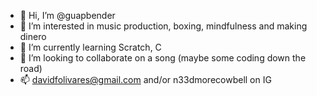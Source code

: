 - 👋 Hi, I’m @guapbender
- 👀 I’m interested in music production, boxing, mindfulness and making dinero
- 🌱 I’m currently learning Scratch, C
- 💞️ I’m looking to collaborate on a song (maybe some coding down the road)
- 📫 davidfolivares@gmail.com and/or n33dmorecowbell on IG

<!---
guapbender/guapbender is a ✨ special ✨ repository because its `README.md` (this file) appears on your GitHub profile.
You can click the Preview link to take a look at your changes.
--->
